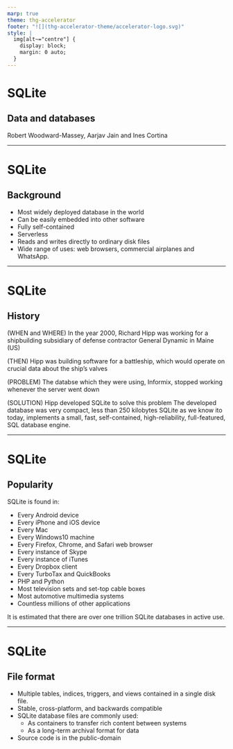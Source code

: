 ```yaml
---
marp: true
theme: thg-accelerator
footer: "![](thg-accelerator-theme/accelerator-logo.svg)"
style: |
  img[alt~="centre"] {
    display: block;
    margin: 0 auto;
  }
---
```


# SQLite

## Data and databases

Robert Woodward-Massey, Aarjav Jain and Ines Cortina

---

# SQLite

## Background

- Most widely deployed database in the world
- Can be easily embedded into other software
- Fully self-contained
- Serverless
- Reads and writes directly to ordinary disk files
- Wide range of uses: web browsers, commercial airplanes and WhatsApp.

---

# SQLite

## History

<span >(WHEN and WHERE)
In the year 2000, Richard Hipp was working for a shipbuilding subsidiary of defense contractor General Dynamic in Maine (US)</span>

(THEN)
Hipp was building software for a battleship, which would operate on crucial data about the ship’s valves

(PROBLEM)
The databse which they were using, Informix, stopped working whenever the server went down

(SOLUTION)
Hipp developed SQLite to solve this problem
The developed database was very compact, less than 250 kilobytes
SQLite as we know ito today, implements a small, fast, self-contained, high-reliability, full-featured, SQL database engine.

---

# SQLite

## Popularity

SQLite is found in:

- Every Android device
- Every iPhone and iOS device
- Every Mac
- Every Windows10 machine
- Every Firefox, Chrome, and Safari web browser
- Every instance of Skype
- Every instance of iTunes
- Every Dropbox client
- Every TurboTax and QuickBooks
- PHP and Python
- Most television sets and set-top cable boxes
- Most automotive multimedia systems
- Countless millions of other applications

It is estimated that there are over one trillion SQLite databases in active use.

---

# SQLite

## File format

- Multiple tables, indices, triggers, and views contained in a single disk file.
- Stable, cross-platform, and backwards compatible
- SQLite database files are commonly used:
  - As containers to transfer rich content between systems
  - As a long-term archival format for data
- Source code is in the public-domain
